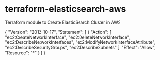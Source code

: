 # terraform-elasticsearch-aws
Terraform module to Create ElasticSearch Cluster in AWS










{
  "Version": "2012-10-17",
  "Statement": [
    {
      "Action": [
        "ec2:CreateNetworkInterface",
        "ec2:DeleteNetworkInterface",
        "ec2:DescribeNetworkInterfaces",
        "ec2:ModifyNetworkInterfaceAttribute",
        "ec2:DescribeSecurityGroups",
        "ec2:DescribeSubnets"
      ],
      "Effect": "Allow",
      "Resource": "*"
    }
  ]
}
